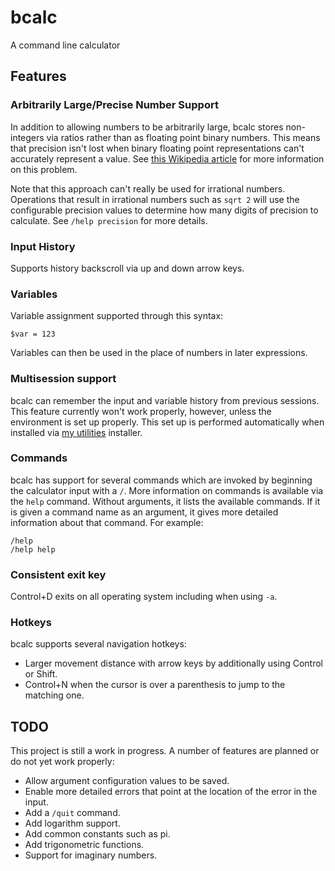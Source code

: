 # bcalc
A command line calculator

## Features

### Arbitrarily Large/Precise Number Support

In addition to allowing numbers to be arbitrarily large, bcalc stores non-integers via ratios rather than as floating point binary numbers. This means that precision isn't lost when binary floating point representations can't accurately represent a value. See [this Wikipedia article](https://en.wikipedia.org/wiki/Binary_number#Fractions) for more information on this problem.

Note that this approach can't really be used for irrational numbers. Operations that result in irrational numbers such as `sqrt 2` will use the configurable precision values to determine how many digits of precision to calculate. See `/help precision` for more details.

### Input History

Supports history backscroll via up and down arrow keys.

### Variables

Variable assignment supported through this syntax:

```
$var = 123
```

Variables can then be used in the place of numbers in later expressions.

### Multisession support

bcalc can remember the input and variable history from previous sessions. This feature currently won't work properly, however, unless the environment is set up properly. This set up is performed automatically when installed via [my utilities](https://github.com/bytesized/utilities) installer.

### Commands

bcalc has support for several commands which are invoked by beginning the calculator input with a `/`. More information on commands is available via the `help` command. Without arguments, it lists the available commands. If it is given a command name as an argument, it gives more detailed information about that command. For example:

```
/help
/help help
```

### Consistent exit key

Control+D exits on all operating system including when using `-a`.

### Hotkeys

bcalc supports several navigation hotkeys:

 - Larger movement distance with arrow keys by additionally using Control or Shift.
 - Control+N when the cursor is over a parenthesis to jump to the matching one.

## TODO

This project is still a work in progress. A number of features are planned or do not yet work properly:

 - Allow argument configuration values to be saved.
 - Enable more detailed errors that point at the location of the error in the input.
 - Add a `/quit` command.
 - Add logarithm support.
 - Add common constants such as pi.
 - Add trigonometric functions.
 - Support for imaginary numbers.
